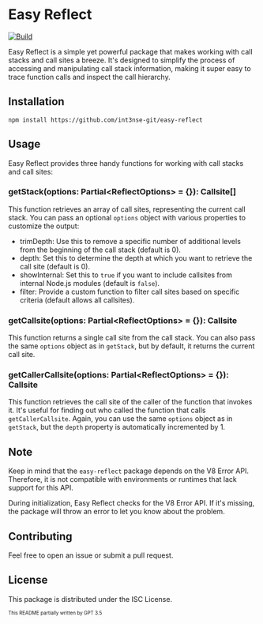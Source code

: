 # Easy Reflect

[![Build](https://github.com/int3nse-git/easy-reflect/actions/workflows/build.yml/badge.svg?event=push)](https://github.com/int3nse-git/easy-reflect/actions/workflows/build.yml)

Easy Reflect is a simple yet powerful package that makes working with call stacks and call sites a breeze. It's designed to simplify the process of accessing and manipulating call stack information, making it super easy to trace function calls and inspect the call hierarchy.

## Installation

```
npm install https://github.com/int3nse-git/easy-reflect
```

## Usage

Easy Reflect provides three handy functions for working with call stacks and call sites:

### getStack(options: Partial\<ReflectOptions\> = {}): Callsite[]

This function retrieves an array of call sites, representing the current call stack. You can pass an optional `options` object with various properties to customize the output:

- trimDepth: Use this to remove a specific number of additional levels from the beginning of the call stack (default is 0).
- depth: Set this to determine the depth at which you want to retrieve the call site (default is 0).
- showInternal: Set this to `true` if you want to include callsites from internal Node.js modules (default is `false`).
- filter: Provide a custom function to filter call sites based on specific criteria (default allows all callsites).

### getCallsite(options: Partial\<ReflectOptions\> = {}): Callsite

This function returns a single call site from the call stack. You can also pass the same `options` object as in `getStack`, but by default, it returns the current call site.

### getCallerCallsite(options: Partial\<ReflectOptions\> = {}): Callsite

This function retrieves the call site of the caller of the function that invokes it. It's useful for finding out who called the function that calls `getCallerCallsite`. Again, you can use the same `options` object as in `getStack`, but the `depth` property is automatically incremented by 1.

## Note

Keep in mind that the `easy-reflect` package depends on the V8 Error API. Therefore, it is not compatible with environments or runtimes that lack support for this API.

During initialization, Easy Reflect checks for the V8 Error API. If it's missing, the package will throw an error to let you know about the problem.

## Contributing

Feel free to open an issue or submit a pull request.

## License

This package is distributed under the ISC License.

<sub><sup>This README partially written by GPT 3.5</sup></sub>
